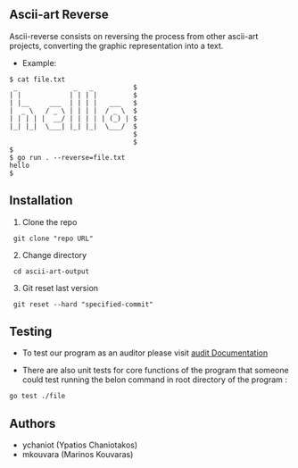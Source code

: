 
## Ascii-art Reverse 

Ascii-reverse consists on reversing the process from other ascii-art projects, converting the graphic representation into a text. 

- Example:
```
$ cat file.txt
 _              _   _          $
| |            | | | |         $
| |__     ___  | | | |   ___   $
|  _ \   / _ \ | | | |  / _ \  $
| | | | |  __/ | | | | | (_) | $
|_| |_|  \___| |_| |_|  \___/  $
                               $
                               $
$
$ go run . --reverse=file.txt
hello
$
```

## Installation

1. Clone the repo
```
 git clone "repo URL"
 ```
2. Change directory
```
 cd ascii-art-output
 ```
3. Git reset last version
```
 git reset --hard "specified-commit"
```

## Testing 

- To test our program as an auditor please visit [audit Documentation](https://github.com/01-edu/public/tree/master/subjects/ascii-art/reverse/audit)

- There are also unit tests for core functions of the program that someone could test running the belon command in root directory of the program :
```
go test ./file
```

## Authors 
- ychaniot (Ypatios Chaniotakos)
- mkouvara (Marinos Kouvaras)
